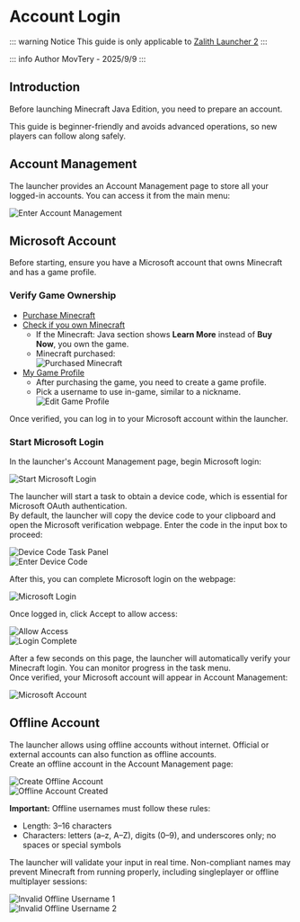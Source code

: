 # Account Login

::: warning Notice
This guide is only applicable to [Zalith Launcher 2](/docs/projects/zl2)
:::

::: info Author
MovTery - 2025/9/9
:::

## Introduction

Before launching Minecraft Java Edition, you need to prepare an account.  

This guide is beginner-friendly and avoids advanced operations, so new players can follow along safely.  

## Account Management

The launcher provides an Account Management page to store all your logged-in accounts. You can access it from the main menu:  

![Enter Account Management](/en/docs/account/to_account.jpg)  

## Microsoft Account

Before starting, ensure you have a Microsoft account that owns Minecraft and has a game profile.  

### Verify Game Ownership

- [Purchase Minecraft](https://www.xbox.com/games/store/minecraft-java-bedrock-edition-for-pc/9nxp44l49shj)  
- [Check if you own Minecraft](https://www.minecraft.net/msaprofile/mygames)
  - If the Minecraft: Java section shows **Learn More** instead of **Buy Now**, you own the game.  
  - Minecraft purchased:  
  ![Purchased Minecraft](/en/docs/account/purchased_minecraft.png)  
- [My Game Profile](https://www.minecraft.net/msaprofile/mygames/editprofile)  
  - After purchasing the game, you need to create a game profile.  
  - Pick a username to use in-game, similar to a nickname.  
  ![Edit Game Profile](/en/docs/account/edit_profile.png)  

Once verified, you can log in to your Microsoft account within the launcher.

### Start Microsoft Login

In the launcher's Account Management page, begin Microsoft login:  

![Start Microsoft Login](/en/docs/account/microsoft/start_microsoft_login.jpg)  

The launcher will start a task to obtain a device code, which is essential for Microsoft OAuth authentication.  
By default, the launcher will copy the device code to your clipboard and open the Microsoft verification webpage. Enter the code in the input box to proceed:  

![Device Code Task Panel](/en/docs/account/microsoft/get_device_code.jpg)  
![Enter Device Code](/en/docs/account/microsoft/write_device_code.jpg)  

After this, you can complete Microsoft login on the webpage:  

![Microsoft Login](/en/docs/account/microsoft/microsoft_login.jpg)  

Once logged in, click Accept to allow access:  

![Allow Access](/en/docs/account/microsoft/accept_license.jpg)  
![Login Complete](/en/docs/account/microsoft/microsoft_login_completed.jpg)

After a few seconds on this page, the launcher will automatically verify your Minecraft login. You can monitor progress in the task menu.  
Once verified, your Microsoft account will appear in Account Management:  

![Microsoft Account](/en/docs/account/microsoft/microsoft_account.jpg)

## Offline Account

The launcher allows using offline accounts without internet. Official or external accounts can also function as offline accounts.  
Create an offline account in the Account Management page:  

![Create Offline Account](/en/docs/account/offline/offline_username.jpg)  
![Offline Account Created](/en/docs/account/offline/offline_completed.jpg)

**Important:** Offline usernames must follow these rules:  
- Length: 3–16 characters  
- Characters: letters (a–z, A–Z), digits (0–9), and underscores only; no spaces or special symbols  

The launcher will validate your input in real time. Non-compliant names may prevent Minecraft from running properly, including singleplayer or offline multiplayer sessions:  

![Invalid Offline Username 1](/en/docs/account/offline/invalid_username1.jpg)  
![Invalid Offline Username 2](/en/docs/account/offline/invalid_username2.jpg)
